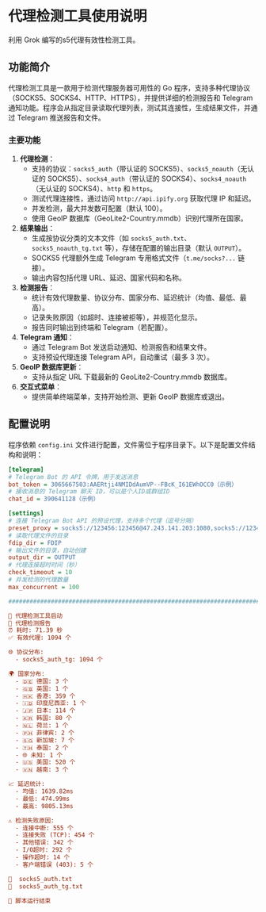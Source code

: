 # 代理检测工具使用说明

利用 Grok 编写的s5代理有效性检测工具。

## 功能简介

代理检测工具是一款用于检测代理服务器可用性的 Go 程序，支持多种代理协议（SOCKS5、SOCKS4、HTTP、HTTPS），并提供详细的检测报告和 Telegram 通知功能。程序会从指定目录读取代理列表，测试其连接性，生成结果文件，并通过 Telegram 推送报告和文件。

### 主要功能
1. **代理检测**：
   - 支持的协议：`socks5_auth`（带认证的 SOCKS5）、`socks5_noauth`（无认证的 SOCKS5）、`socks4_auth`（带认证的 SOCKS4）、`socks4_noauth`（无认证的 SOCKS4）、`http` 和 `https`。
   - 测试代理连接性，通过访问 `http://api.ipify.org` 获取代理 IP 和延迟。
   - 并发检测，最大并发数可配置（默认 100）。
   - 使用 GeoIP 数据库（GeoLite2-Country.mmdb）识别代理所在国家。
2. **结果输出**：
   - 生成按协议分类的文本文件（如 `socks5_auth.txt`、`socks5_noauth_tg.txt` 等），存储在配置的输出目录（默认 `OUTPUT`）。
   - SOCKS5 代理额外生成 Telegram 专用格式文件（`t.me/socks?...` 链接）。
   - 输出内容包括代理 URL、延迟、国家代码和名称。
3. **检测报告**：
   - 统计有效代理数量、协议分布、国家分布、延迟统计（均值、最低、最高）。
   - 记录失败原因（如超时、连接被拒等），并规范化显示。
   - 报告同时输出到终端和 Telegram（若配置）。
4. **Telegram 通知**：
   - 通过 Telegram Bot 发送启动通知、检测报告和结果文件。
   - 支持预设代理连接 Telegram API，自动重试（最多 3 次）。
5. **GeoIP 数据库更新**：
   - 支持从指定 URL 下载最新的 GeoLite2-Country.mmdb 数据库。
6. **交互式菜单**：
   - 提供简单终端菜单，支持开始检测、更新 GeoIP 数据库或退出。

## 配置说明

程序依赖 `config.ini` 文件进行配置，文件需位于程序目录下。以下是配置文件结构和说明：

```ini
[telegram]
# Telegram Bot 的 API 令牌，用于发送消息
bot_token = 3065667503:AAERtji4NMIDdAumVP--FBcK_I61EWhOCC0（示例）
# 接收消息的 Telegram 聊天 ID，可以是个人ID或群组ID
chat_id = 390641128（示例）

[settings]
# 连接 Telegram Bot API 的预设代理，支持多个代理（逗号分隔）
preset_proxy = socks5://123456:123456@47.243.141.203:1080,socks5://123456:123456@47.238.128.199:1080
# 读取代理文件的目录
fdip_dir = FDIP
# 输出文件的目录，自动创建
output_dir = OUTPUT
# 代理连接超时时间（秒）
check_timeout = 10
# 并发检测的代理数量
max_concurrent = 100

##################################################################################################

🚀 代理检测工具启动
🎉 代理检测报告
⏰ 耗时: 71.39 秒
✅ 有效代理: 1094 个

🌐 协议分布:
  - socks5_auth_tg: 1094 个

🌍 国家分布:
  - 🇩🇪 德国: 3 个
  - 🇬🇧 英国: 1 个
  - 🇭🇰 香港: 359 个
  - 🇮🇩 印度尼西亚: 1 个
  - 🇯🇵 日本: 114 个
  - 🇰🇷 韩国: 80 个
  - 🇳🇱 荷兰: 1 个
  - 🇵🇭 菲律宾: 2 个
  - 🇸🇬 新加坡: 7 个
  - 🇹🇭 泰国: 2 个
  - 🌐 未知: 1 个
  - 🇺🇸 美国: 520 个
  - 🇻🇳 越南: 3 个

📈 延迟统计:
  - 均值: 1639.82ms
  - 最低: 474.99ms
  - 最高: 9805.13ms

⚠️ 检测失败原因:
  - 连接中断: 555 个
  - 连接失败 (TCP): 454 个
  - 其他错误: 342 个
  - I/O超时: 292 个
  - 操作超时: 14 个
  - 客户端错误 (403): 5 个

📑  socks5_auth.txt
📑  socks5_auth_tg.txt

🎉 脚本运行结束
